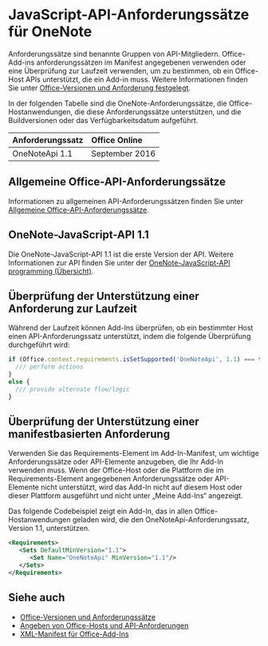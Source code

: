# <a name="onenote-javascript-api-requirement-sets"></a>JavaScript-API-Anforderungssätze für OneNote

Anforderungssätze sind benannte Gruppen von API-Mitgliedern. Office-Add-ins anforderungssätzen im Manifest angegebenen verwenden oder eine Überprüfung zur Laufzeit verwenden, um zu bestimmen, ob ein Office-Host APIs unterstützt, die ein Add-in muss. Weitere Informationen finden Sie unter [Office-Versionen und Anforderung festgelegt](https://docs.microsoft.com/office/dev/add-ins/develop/office-versions-and-requirement-sets).

In der folgenden Tabelle sind die OneNote-Anforderungssätze, die Office-Hostanwendungen, die diese Anforderungssätze unterstützen, und die Buildversionen oder das Verfügbarkeitsdatum aufgeführt.

|  Anforderungssatz  |  Office Online | 
|:-----|:-----|
| OneNoteApi 1.1  | September 2016 |  

## <a name="office-common-api-requirement-sets"></a>Allgemeine Office-API-Anforderungssätze

Informationen zu allgemeinen API-Anforderungssätzen finden Sie unter [Allgemeine Office-API-Anforderungssätze](office-add-in-requirement-sets.md).

## <a name="onenote-javascript-api-11"></a>OneNote-JavaScript-API 1.1 

Die OneNote-JavaScript-API 1.1 ist die erste Version der API. Weitere Informationen zur API finden Sie unter der [OneNote-JavaScript-API programming (Übersicht)](https://docs.microsoft.com/office/dev/add-ins/onenote/onenote-add-ins-programming-overview).

## <a name="runtime-requirement-support-check"></a>Überprüfung der Unterstützung einer Anforderung zur Laufzeit

Während der Laufzeit können Add-Ins überprüfen, ob ein bestimmter Host einen API-Anforderungssatz unterstützt, indem die folgende Überprüfung durchgeführt wird: 

```js
if (Office.context.requirements.isSetSupported('OneNoteApi', 1.1) === true) {
  /// perform actions
}
else {
  /// provide alternate flow/logic
}
```

## <a name="manifest-based-requirement-support-check"></a>Überprüfung der Unterstützung einer manifestbasierten Anforderung

Verwenden Sie das Requirements-Element im Add-In-Manifest, um wichtige Anforderungssätze oder API-Elemente anzugeben, die Ihr Add-In verwenden muss. Wenn der Office-Host oder die Plattform die im Requirements-Element angegebenen Anforderungssätze oder API-Elemente nicht unterstützt, wird das Add-In nicht auf diesem Host oder dieser Plattform ausgeführt und nicht unter „Meine Add-Ins“ angezeigt.

Das folgende Codebeispiel zeigt ein Add-In, das in allen Office-Hostanwendungen geladen wird, die den OneNoteApi-Anforderungssatz, Version 1.1, unterstützen.

```xml
<Requirements>
   <Sets DefaultMinVersion="1.1">
      <Set Name="OneNoteApi" MinVersion="1.1"/>
   </Sets>
</Requirements>
```

## <a name="see-also"></a>Siehe auch

- [Office-Versionen und Anforderungssätze](https://docs.microsoft.com/office/dev/add-ins/develop/office-versions-and-requirement-sets)
- 
  [Angeben von Office-Hosts und API-Anforderungen](https://docs.microsoft.com/office/dev/add-ins/develop/specify-office-hosts-and-api-requirements)
- [XML-Manifest für Office-Add-Ins](https://docs.microsoft.com/office/dev/add-ins/develop/add-in-manifests)
